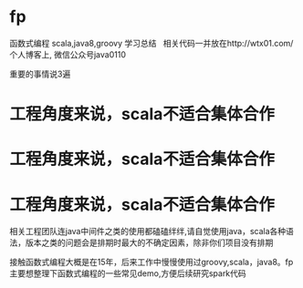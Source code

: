 # fp
函数式编程 scala,java8,groovy 学习总结   相关代码一并放在http://wtx01.com/ 个人博客上, 微信公众号java0110

重要的事情说3遍
# 工程角度来说，scala不适合集体合作
# 工程角度来说，scala不适合集体合作
# 工程角度来说，scala不适合集体合作
相关工程团队连java中间件之类的使用都磕磕绊绊,请自觉使用java，scala各种语法，版本之类的问题会是排期时最大的不确定因素，除非你们项目没有排期

接触函数式编程大概是在15年，后来工作中慢慢使用过groovy,scala，java8。fp 主要想整理下函数式编程的一些常见demo,方便后续研究spark代码


